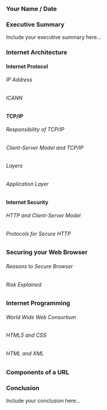 ### Your Name / Date

### Executive Summary 
Include your executive summary here...

### Internet Architecture
#### Internet Protocol
###### IP Address
###### ICANN

#### TCP/IP
###### Responsibility of TCP/IP
###### Client-Server Model and TCP/IP
###### Layers
###### Application Layer

#### Internet Security
###### HTTP and Client-Server Model
###### Protocols for Secure HTTP

### Securing your Web Browser
###### Reasons to Secure Browser
###### Risk Explained

### Internet Programming
###### World Wide Web Consortium
###### HTML5 and CSS
###### HTML and XML

### Components of a URL

### Conclusion
Include your conclusion here...
